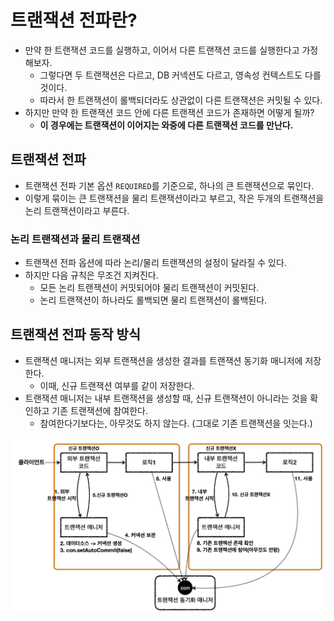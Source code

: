 # 트랜잭션 전파란?

- 만약 한 트랜잭션 코드를 실행하고, 이어서 다른 트랜잭션 코드를 실행한다고 가정해보자.
  - 그렇다면 두 트랜잭션은 다르고, DB 커넥션도 다르고, 영속성 컨텍스트도 다를 것이다.
  - 따라서 한 트랜잭션이 롤백되더라도 상관없이 다른 트랜잭션은 커밋될 수 있다.
- 하지만 만약 한 트랜잭션 코드 안에 다른 트랜잭션 코드가 존재하면 어떻게 될까?
  - **이 경우에는 트랜잭션이 이어지는 와중에 다른 트랜잭션 코드를 만난다.**

## 트랜잭션 전파

- 트랜잭션 전파 기본 옵션 `REQUIRED`를 기준으로, 하나의 큰 트랜잭션으로 묶인다.
- 이렇게 묶이는 큰 트랜잭션을 물리 트랜잭션이라고 부르고, 작은 두개의 트랜잭션을 논리 트랜잭션이라고 부른다.

### 논리 트랜잭션과 물리 트랜잭션

- 트랜잭션 전파 옵션에 따라 논리/물리 트랜잭션의 설정이 달라질 수 있다.
- 하지만 다음 규칙은 무조건 지켜진다.
  - 모든 논리 트랜잭션이 커밋되어야 물리 트랜잭션이 커밋된다.
  - 논리 트랜잭션이 하나라도 롤백되면 물리 트랜잭션이 롤백된다.

## 트랜잭션 전파 동작 방식

- 트랜잭션 매니저는 외부 트랜잭션을 생성한 결과를 트랜잭션 동기화 매니저에 저장한다.
  - 이때, 신규 트랜잭션 여부를 같이 저장한다.
- 트랜잭션 매니저는 내부 트랜잭션을 생성할 때, 신규 트랜잭션이 아니라는 것을 확인하고 기존 트랜잭션에 참여한다.
  - 참여한다기보다는, 아무것도 하지 않는다. (그대로 기존 트랜잭션을 잇는다.)

![REQUIRED 트랜잭션 전파](REQUIRED_트랜잭션_전파.png)

